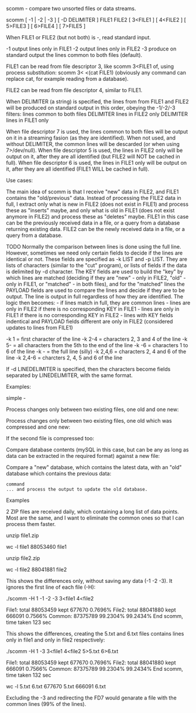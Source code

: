 scomm - compare two unsorted files or data streams.

scomm [ -1 | -2 | -3 ] [ -D DELIMITER ] FILE1 FILE2 [ 3<FILE1 ] [ 4<FILE2 ] [ 5>FILE3 ] [ 6>FILE4 ] [ 7>FILE5 ]

When FILE1 or FILE2 (but not both) is -, read standard input.

-1    output lines only in FILE1
-2    output lines only in FILE2
-3    produce on standard output the lines common to both files (default).

FILE1 can be read from file descriptor 3, like
    scomm 3<FILE1
of, using process substitution:
    scomm 3< <(cat FILE1)
(obviously any command can replace cat, for example reading from a database).

FILE2 can be read from file descriptor 4, similar to FILE1.

When DELIMITER (a string) is specified, the lines from from FILE1 and FILE2 will be produced on standard output in this order, obeying the -1/-2/-3 filters:
    lines common to both files
    DELIMITER
    lines in FILE2 only
    DELIMITER
    lines in FILE1 only

When file descriptor 7 is used, the lines common to both files will be output on it in a streaming fasion (as they are identified). When not used, and without DELIMITER, the common lines will be descarded (or when using 7>/dev/null).
When file descriptor 5 is used, the lines in FILE2 only will be output on it, after they are all identified (but FILE2 will NOT be cached in full).
When file descriptor 6 is used, the lines in FILE1 only will be output on it, after they are all identified (FILE1 WILL be cached in full).

Use cases:

The main idea of scomm is that I receive "new" data in FILE2, and FILE1 contains the "old/previous" data. Instead of processing the FILE2 data in full, I extract only what is new in FILE2 (does not exist in FILE1) and process these as "inserts" maybe, and only what is old in FILE1 (does not exist anymore in FILE2) and process these as "deletes" maybe.
FILE1 in this case can be the previously received data in a file, or a query from a database returning existing data.
FILE2 can be the newly received data in a file, or a query from a database.

TODO Normally the comparison between lines is done using the full line. However, sometimes we need only certain fields to decide if the lines are identical or not. These fields are specified as -k LIST and -p LIST. They are lists of characters (similar to the "cut" program), or lists of fields if the data is delimited by -d character. 
The KEY fields are used to build the "key" by which lines are matched (deciding if they are "new" - only in FILE2, "old" - only in FILE1, or "matched" - in both files), and for the "matched" lines the PAYLOAD fields are used to compare the lines and decide if they are to be output. The line is output in full regardless of how they are identified.
The logic then becomes:
    - if lines match in full, they are common lines
    - lines are only in FILE2 if there is no corresponding KEY in FILE1
    - lines are only in FILE1 if there is no corresponding KEY in FILE2
    - lines with KEY fields indentical and PAYLOAD fields different are only in FILE2 (considered updates to lines from FILE1)

-k 1 = first character of the line
-k 2-4 = characters 2, 3 and 4 of the line
-k 5- = all characters from the 5th to the end of the line
-k -6 = characters 1 to 6 of the line
-k - = the full line (silly)
-k 2,4,6 = characters 2, 4 and 6 of the line
-k 2,4-6 = charcters 2, 4, 5 and 6 of the line

If -d LINEDELIMITER is specified, then the characters become fields separated by LINEDELIMITER, with the same format.

Examples:

simple - 

Process changes only between two existing files, one old and one new:

Process changes only between two existing files, one old which was compressed and one new:

If the second file is compressed too:

Compare database contents (mySQL in this case, but can be any as long as data can be extracted in the required format) against a new file:

Compare a "new" database, which contains the latest data, with an "old" database which contains the previous data:

    command
    ... and process the output to update the old database.

Examples

2 ZIP files are received daily, which containing a long list of data points. Most are the same, and I want to eliminate the common ones so that I can process them faster.

unzip file1.zip

wc -l file1
88053460 file1

unzip file2.zip

wc -l file2
88041881 file2

This shows the differences only, without saving any data (-1 -2 -3). It ignores the first line of each file (-H):

./scomm -H 1 -1 -2 -3 3<file1 4<file2

File1: total 88053459 kept 677670 0.7696%
File2: total 88041880 kept 666091 0.7566%
Common: 87375789 99.2304% 99.2434%
End scomm, time taken 123 sec

This shows the differences, creating the 5.txt and 6.txt files contains lines only in file1 and only in file2 respectively:

./scomm -H 1 -3 3<file1 4<file2 5>5.txt 6>6.txt

File1: total 88053459 kept 677670 0.7696%
File2: total 88041880 kept 666091 0.7566%
Common: 87375789 99.2304% 99.2434%
End scomm, time taken 132 sec

wc -l 5.txt 6.txt
  677670 5.txt
  666091 6.txt

Excluding the -3 and redirecting the FD7 would genarate a file with the common lines (99% of the lines).

